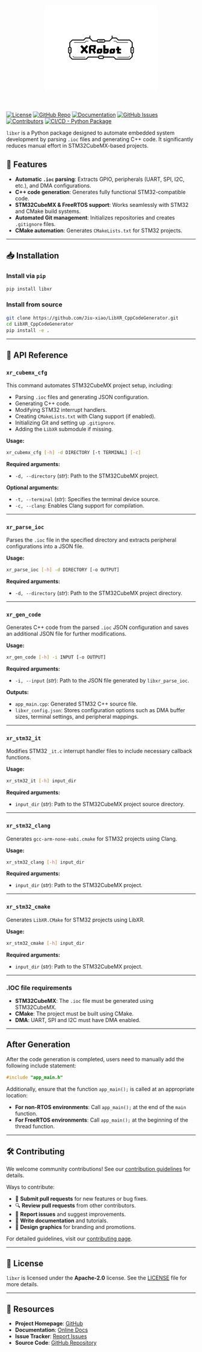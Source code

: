 <h1 align="center">
<img src="https://github.com/Jiu-xiao/LibXR_CppCodeGenerator/raw/main/imgs/XRobot.jpeg" width="300">
</h1><br>

[![License](https://img.shields.io/badge/license-Apache--2.0-blue)](LICENSE)
[![GitHub Repo](https://img.shields.io/github/stars/Jiu-xiao/LibXR_CppCodeGenerator?style=social)](https://github.com/Jiu-xiao/libxr)
[![Documentation](https://img.shields.io/badge/docs-online-brightgreen)](https://xrobot-org.github.io/)
[![GitHub Issues](https://img.shields.io/github/issues/Jiu-xiao/LibXR_CppCodeGenerator)](https://github.com/Jiu-xiao/LibXR_CppCodeGenerator/issues)
[![Contributors](https://img.shields.io/github/contributors/Jiu-xiao/libxr)](https://github.com/Jiu-xiao/libxr/graphs/contributors)
[![CI/CD - Python Package](https://github.com/Jiu-xiao/LibXR_CppCodeGenerator/actions/workflows/python-publish.yml/badge.svg)](https://github.com/Jiu-xiao/LibXR_CppCodeGenerator/actions/workflows/python-publish.yml)

`libxr` is a Python package designed to automate embedded system development by parsing `.ioc` files and generating C++
code. It significantly reduces manual effort in STM32CubeMX-based projects.

## 🌟 Features

- **Automatic `.ioc` parsing**: Extracts GPIO, peripherals (UART, SPI, I2C, etc.), and DMA configurations.
- **C++ code generation**: Generates fully functional STM32-compatible code.
- **STM32CubeMX & FreeRTOS support**: Works seamlessly with STM32 and CMake build systems.
- **Automated Git management**: Initializes repositories and creates `.gitignore` files.
- **CMake automation**: Generates `CMakeLists.txt` for STM32 projects.

---

## 📥 Installation

### Install via `pip`

```sh
pip install libxr
```

### Install from source

```sh
git clone https://github.com/Jiu-xiao/LibXR_CppCodeGenerator.git
cd LibXR_CppCodeGenerator
pip install -e .
```

---

## 📌 API Reference

### `xr_cubemx_cfg`

This command automates STM32CubeMX project setup, including:

- Parsing `.ioc` files and generating JSON configuration.
- Generating C++ code.
- Modifying STM32 interrupt handlers.
- Creating `CMakeLists.txt` with Clang support (if enabled).
- Initializing Git and setting up `.gitignore`.
- Adding the `LibXR` submodule if missing.

**Usage:**

```sh
xr_cubemx_cfg [-h] -d DIRECTORY [-t TERMINAL] [-c]
```

**Required arguments:**

- `-d, --directory` (*str*): Path to the STM32CubeMX project.

**Optional arguments:**

- `-t, --terminal` (*str*): Specifies the terminal device source.
- `-c, --clang`: Enables Clang support for compilation.

---

### `xr_parse_ioc`

Parses the `.ioc` file in the specified directory and extracts peripheral configurations into a JSON file.

**Usage:**

```sh
xr_parse_ioc [-h] -d DIRECTORY [-o OUTPUT]
```

**Required arguments:**

- `-d, --directory` (*str*): Path to the STM32CubeMX project directory.

---

### `xr_gen_code`

Generates C++ code from the parsed `.ioc` JSON configuration and saves an additional JSON file for further
modifications.

**Usage:**

```sh
xr_gen_code [-h] -i INPUT [-o OUTPUT]
```

**Required arguments:**

- `-i, --input` (*str*): Path to the JSON file generated by `libxr_parse_ioc`.

**Outputs:**

- `app_main.cpp`: Generated STM32 C++ source file.
- `libxr_config.json`: Stores configuration options such as DMA buffer sizes, terminal settings, and peripheral
  mappings.

---

### `xr_stm32_it`

Modifies STM32 `_it.c` interrupt handler files to include necessary callback functions.

**Usage:**

```sh
xr_stm32_it [-h] input_dir
```

**Required arguments:**

- `input_dir` (*str*): Path to the STM32CubeMX project source directory.

---

### `xr_stm32_clang`

Generates `gcc-arm-none-eabi.cmake` for STM32 projects using Clang.

**Usage:**

```sh
xr_stm32_clang [-h] input_dir
```

**Required arguments:**

- `input_dir` (*str*): Path to the STM32CubeMX project.

---

### `xr_stm32_cmake`

Generates `LibXR.CMake` for STM32 projects using LibXR.

**Usage:**

```sh
xr_stm32_cmake [-h] input_dir
```

**Required arguments:**

- `input_dir` (*str*): Path to the STM32CubeMX project.

---

### .IOC file requirements

* **STM32CubeMX**: The `.ioc` file must be generated using STM32CubeMX.
* **CMake**: The project must be built using CMake.
* **DMA**: UART, SPI and I2C must have DMA enabled.

---

## After Generation

After the code generation is completed, users need to manually add the following include statement:

```cpp
#include "app_main.h"
```

Additionally, ensure that the function `app_main();` is called at an appropriate location:

- **For non-RTOS environments**: Call `app_main();` at the end of the `main` function.
- **For FreeRTOS environments**: Call `app_main();` at the beginning of the thread function.

---

## 🛠️ Contributing

We welcome community contributions! See our [contribution guidelines](CONTRIBUTING.md) for details.

Ways to contribute:

- 📝 **Submit pull requests** for new features or bug fixes.
- 🔍 **Review pull requests** from other contributors.
- 🐛 **Report issues** and suggest improvements.
- 📖 **Write documentation** and tutorials.
- 🎨 **Design graphics** for branding and promotions.

For detailed guidelines, visit our [contributing page](https://github.com/Jiu-xiao/libxr/blob/main/CONTRIBUTING.md).

---

## 📄 License

`libxr` is licensed under the **Apache-2.0** license. See the [LICENSE](LICENSE) file for more details.

---

## 🔗 Resources

- **Project Homepage**: [GitHub](https://github.com/Jiu-xiao/libxr)
- **Documentation**: [Online Docs](https://xrobot-org.github.io/)
- **Issue Tracker**: [Report Issues](https://github.com/Jiu-xiao/LibXR_CppCodeGenerator/issues)
- **Source Code**: [GitHub Repository](https://github.com/Jiu-xiao/LibXR_CppCodeGenerator)